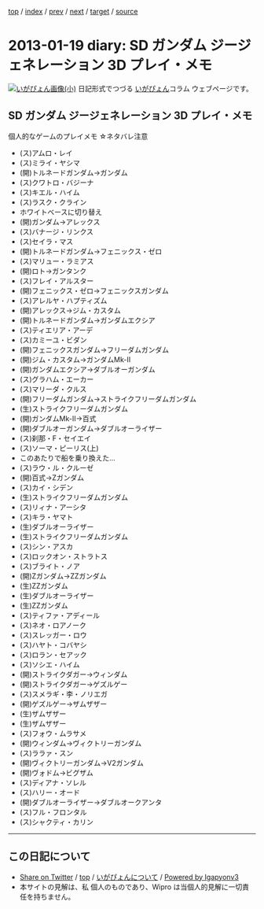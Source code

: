 [top](../index.html) 
 / [index](index.html) 
 / [prev](ig130116.html) 
 / [next](ig130120.html) 
 / [target](https://igapyon.github.io/diary/2013/ig130119.html) 
 / [source](https://github.com/igapyon/diary/blob/master/2013/ig130119.src.md) 

2013-01-19 diary: SD ガンダム ジージェネレーション 3D プレイ・メモ
=====================================================================================================
[![いがぴょん画像(小)](https://igapyon.github.io/diary/images/iga200306s.jpg "いがぴょん")](https://igapyon.github.io/diary/memo/memoigapyon.html) 日記形式でつづる [いがぴょん](https://igapyon.github.io/diary/memo/memoigapyon.html)コラム ウェブページです。

## SD ガンダム ジージェネレーション 3D プレイ・メモ

個人的なゲームのプレイメモ
☆ネタバレ注意

* (ス)アムロ・レイ
* (ス)ミライ・ヤシマ
* (開)トルネードガンダム→ガンダム
* (ス)クワトロ・バジーナ
* (ス)キエル・ハイム
* (ス)ラスク・クライン
* ホワイトベースに切り替え
* (開)ガンダム→アレックス
* (ス)バナージ・リンクス
* (ス)セイラ・マス
* (開)トルネードガンダム→フェニックス・ゼロ
* (ス)マリュー・ラミアス
* (開)ロト→ガンタンク
* (ス)フレイ・アルスター
* (開)フェニックス・ゼロ→フェニックスガンダム
* (ス)アレルヤ・ハプティズム
* (開)アレックス→ジム・カスタム
* (開)トルネードガンダム→ガンダムエクシア
* (ス)ティエリア・アーデ
* (ス)カミーユ・ビダン
* (開)フェニックスガンダム→フリーダムガンダム
* (開)ジム・カスタム→ガンダムMk-II
* (開)ガンダムエクシア→ダブルオーガンダム
* (ス)グラハム・エーカー
* (ス)マリーダ・クルス
* (開)フリーダムガンダム→ストライクフリーダムガンダム
* (生)ストライクフリーダムガンダム
* (開)ガンダムMk-II→百式
* (開)ダブルオーガンダム→ダブルオーライザー
* (ス)刹那・F・セイエイ
* (ス)ソーマ・ピーリス(上)
* このあたりで船を乗り換えた...
* (ス)ラウ・ル・クルーゼ
* (開)百式→Zガンダム
* (ス)カイ・シデン
* (生)ストライクフリーダムガンダム
* (ス)リィナ・アーシタ
* (ス)キラ・ヤマト
* (生)ダブルオーライザー
* (生)ストライクフリーダムガンダム
* (ス)シン・アスカ
* (ス)ロックオン・ストラトス
* (ス)ブライト・ノア
* (開)Zガンダム→ZZガンダム
* (生)ZZガンダム
* (生)ダブルオーライザー
* (生)ZZガンダム
* (ス)ティファ・アディール
* (ス)ネオ・ロアノーク
* (ス)スレッガー・ロウ
* (ス)ハヤト・コバヤシ
* (ス)ロラン・セアック
* (ス)ソシエ・ハイム
* (開)ストライクダガー→ウィンダム
* (開)ストライクダガー→ゲズルゲー
* (ス)スメラギ・李・ノリエガ
* (開)ゲズルゲー→ザムザザー
* (生)ザムザザー
* (生)ザムザザー
* (ス)フォウ・ムラサメ
* (開)ウィンダム→ヴィクトリーガンダム
* (ス)ララァ・スン
* (開)ヴィクトリーガンダム→V2ガンダム
* (開)ヴォドム→ビグザム
* (ス)ディアナ・ソレル
* (ス)ハリー・オード
* (開)ダブルオーライザー→ダブルオークアンタ
* (ス)フル・フロンタル
* (ス)シャクティ・カリン


----------------------------------------------------------------------------------------------------

## この日記について

* [Share on Twitter](https://twitter.com/intent/tweet?hashtags=igapyon%2Cdiary%2C%E3%81%84%E3%81%8C%E3%81%B4%E3%82%87%E3%82%93&text=SD+%E3%82%AC%E3%83%B3%E3%83%80%E3%83%A0+%E3%82%B8%E3%83%BC%E3%82%B8%E3%82%A7%E3%83%8D%E3%83%AC%E3%83%BC%E3%82%B7%E3%83%A7%E3%83%B3+3D+%E3%83%97%E3%83%AC%E3%82%A4%E3%83%BB%E3%83%A1%E3%83%A2&url=https%3A%2F%2Figapyon.github.io%2Fdiary%2F2013%2Fig130119.html) / [top](../index.html) / [いがぴょんについて](https://igapyon.github.io/diary/memo/memoigapyon.html) / [Powered by Igapyonv3](https://github.com/igapyon/igapyonv3)
* 本サイトの見解は、私 個人のものであり、Wipro は当個人的見解に一切責任を持ちません。 
